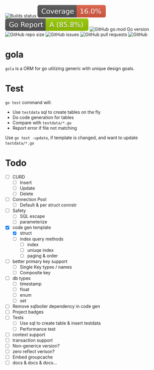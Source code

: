 ![Builds status](https://github.com/yanghua-ola/gola/actions/workflows/go.yml/badge.svg)
![Coverage](badges/coverage.svg)
![Go Report Card](badges/go-report-card.svg)
![GitHub go.mod Go version](https://img.shields.io/github/go-mod/go-version/olachat/gola)
![GitHub repo size](https://img.shields.io/github/repo-size/olachat/gola) 
![GitHub issues](https://img.shields.io/github/issues-raw/olachat/gola)
![GitHub pull requests](https://img.shields.io/github/issues-pr/olachat/gola)
![GitHub](https://img.shields.io/github/license/yanghua-ola/gola)

# gola

`gola` is a ORM for go utilizing generic with unique design goals.

# Test

`go test` command will:

* Use `testdata` sql to create tables on the fly
* Do code generation for tables
* Compare with `testdata/*.go`
* Report error if file not matching

Use `go test -update`, if template is changed, and want to update `testdata/*.go`

# Todo

* [ ] CURD
  * [ ] Insert
  * [ ] Update
  * [ ] Delete
* [ ] Connection Pool
  * [ ] Default & per struct connstr
* [ ] Safety
  * [ ] SQL escape
  * [ ] parameterize
* [X] code gen template
  * [X] struct
  * [ ] index query methods
    * [ ] index
    * [ ] uniuqe index
    * [ ] paging & order
* [ ] better primary key support
  * [ ] Single Key types / names
  * [ ] Composite key
* [ ] db types
  * [ ] timestamp
  * [ ] float
  * [ ] enum
  * [ ] set
* [ ] Remove sqlboiler dependency in code gen
* [ ] Project badges
* [ ] Tests
  * [ ] Use sql to create table & insert testdata
  * [ ] Performance test
* [ ] context support
* [ ] transaction support
* [ ] Non-generice version?
* [ ] zero reflect verison?
* [ ] Embed groupcache
* [ ] docs & docs & docs...
